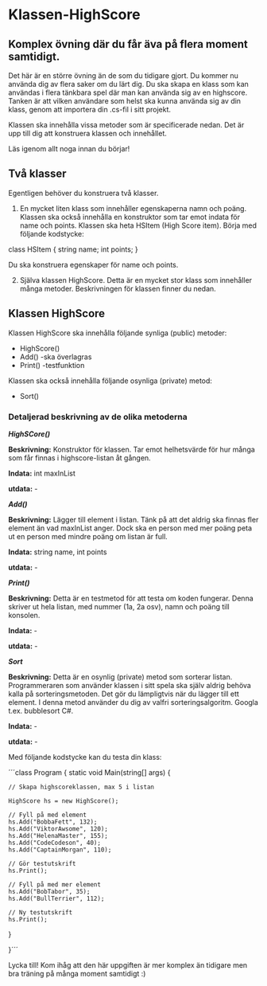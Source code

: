 # Klassen-HighScore

## Komplex övning där du får äva på flera moment samtidigt. 

Det här är en större övning än de som du tidigare gjort. Du kommer nu använda dig av flera saker om du lärt dig. Du ska skapa en klass som kan användas i flera tänkbara spel där man kan använda sig av en highscore. Tanken är att vilken användare som helst ska kunna använda sig av din klass, genom att importera din .cs-fil i sitt projekt.

Klassen ska innehålla vissa metoder som är specificerade nedan. Det är upp till dig att konstruera klassen och innehållet.

Läs igenom allt noga innan du börjar!

## Två klasser

Egentligen behöver du konstruera två klasser.

1. En mycket liten klass som innehåller egenskaperna namn och poäng. Klassen ska också innehålla en konstruktor som tar emot indata för name och points. Klassen ska heta HSItem (High Score item). Börja med följande kodstycke:

class HSItem
{
  string name;
  int points;
 } 
 
Du ska konstruera egenskaper för name och points.

2. Själva klassen HighScore. Detta är en mycket stor klass som innehåller många metoder. Beskrivningen för klassen finner du nedan.

## Klassen HighScore

Klassen HighScore ska innehålla följande synliga (public) metoder:
* HighScore()
* Add() -ska överlagras
* Print() -testfunktion

Klassen ska också innehålla följande osynliga (private) metod:
* Sort()

### Detaljerad beskrivning av de olika metoderna

***HighSCore()***

**Beskrivning:** Konstruktor för klassen. Tar emot helhetsvärde för hur många som får finnas i highscore-listan åt gången.

**Indata:** int maxInList 

**utdata:** - 

***Add()***

**Beskrivning:** Lägger till element i listan. Tänk på att det aldrig ska finnas fler element än vad maxInList anger. Dock ska en person med mer poäng peta ut en person med mindre poäng om listan är full.

**Indata:** string name, int points

**utdata:** - 

***Print()***

**Beskrivning:** Detta är en testmetod för att testa om koden fungerar. Denna skriver ut hela listan, med nummer (1a, 2a osv), namn och poäng till konsolen. 

**Indata:** -

**utdata:** -

***Sort***

**Beskrivning:** Detta är en osynlig (private) metod som sorterar listan. Programmeraren som använder klassen i sitt spela ska själv aldrig behöva kalla på sorteringsmetoden. Det gör du lämpligtvis när du lägger till ett element. I denna metod använder du dig av valfri sorteringsalgoritm. Googla t.ex. bubblesort C#.

**Indata:** -

**utdata:** -

Med följande kodstycke kan du testa din klass:

´´´class Program
{
  static void Main(string[] args)
  {
  
    // Skapa highscoreklassen, max 5 i listan
    
    HighScore hs = new HighScore();
    
    // Fyll på med element
    hs.Add("BobbaFett", 132);
    hs.Add("ViktorAwsome", 120);
    hs.Add("HelenaMaster", 155);
    hs.Add("CodeCodeson", 40);
    hs.Add("CaptainMorgan", 110);
    
    // Gör testutskrift
    hs.Print();
    
    // Fyll på med mer element
    hs.Add("BobTabor", 35);
    hs.Add("BullTerrier", 112);
    
    // Ny testutskrift
    hs.Print();
    
   }
   
 }´´´

Lycka till! Kom ihåg att den här uppgiften är mer komplex än tidigare men bra träning på många moment samtidigt :)
